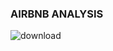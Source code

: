 ### AIRBNB ANALYSIS

![download](https://github.com/AK1612/DS-_projects/assets/159476917/17036ff6-9468-459f-8276-18fbbab31f0c)
